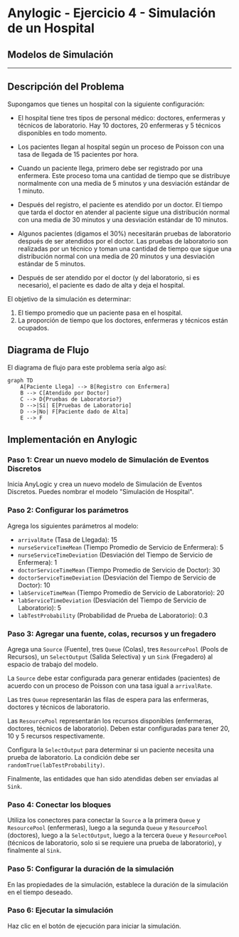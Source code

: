 # Anylogic - Ejercicio 4 - Simulación de un Hospital

## Modelos de Simulación

---

## Descripción del Problema

Supongamos que tienes un hospital con la siguiente configuración:

- El hospital tiene tres tipos de personal médico: doctores, enfermeras y técnicos de laboratorio. Hay 10 doctores, 20 enfermeras y 5 técnicos disponibles en todo momento.

- Los pacientes llegan al hospital según un proceso de Poisson con una tasa de llegada de 15 pacientes por hora.

- Cuando un paciente llega, primero debe ser registrado por una enfermera. Este proceso toma una cantidad de tiempo que se distribuye normalmente con una media de 5 minutos y una desviación estándar de 1 minuto.

- Después del registro, el paciente es atendido por un doctor. El tiempo que tarda el doctor en atender al paciente sigue una distribución normal con una media de 30 minutos y una desviación estándar de 10 minutos.

- Algunos pacientes (digamos el 30%) necesitarán pruebas de laboratorio después de ser atendidos por el doctor. Las pruebas de laboratorio son realizadas por un técnico y toman una cantidad de tiempo que sigue una distribución normal con una media de 20 minutos y una desviación estándar de 5 minutos.

- Después de ser atendido por el doctor (y del laboratorio, si es necesario), el paciente es dado de alta y deja el hospital.

El objetivo de la simulación es determinar:

1. El tiempo promedio que un paciente pasa en el hospital.
2. La proporción de tiempo que los doctores, enfermeras y técnicos están ocupados.

## Diagrama de Flujo

El diagrama de flujo para este problema sería algo así:

```mermaid
graph TD
    A[Paciente Llega] --> B[Registro con Enfermera]
    B --> C[Atendido por Doctor]
    C --> D{Pruebas de Laboratorio?}
    D -->|Sí| E[Pruebas de Laboratorio]
    D -->|No| F[Paciente dado de Alta]
    E --> F
```

## Implementación en Anylogic

### Paso 1: Crear un nuevo modelo de Simulación de Eventos Discretos

Inicia AnyLogic y crea un nuevo modelo de Simulación de Eventos Discretos. Puedes nombrar el modelo "Simulación de Hospital".

### Paso 2: Configurar los parámetros

Agrega los siguientes parámetros al modelo:

- `arrivalRate` (Tasa de Llegada): 15
- `nurseServiceTimeMean` (Tiempo Promedio de Servicio de Enfermera): 5
- `nurseServiceTimeDeviation` (Desviación del Tiempo de Servicio de Enfermera): 1
- `doctorServiceTimeMean` (Tiempo Promedio de Servicio de Doctor): 30
- `doctorServiceTimeDeviation` (Desviación del Tiempo de Servicio de Doctor): 10
- `labServiceTimeMean` (Tiempo Promedio de Servicio de Laboratorio): 20
- `labServiceTimeDeviation` (Desviación del Tiempo de Servicio de Laboratorio): 5
- `labTestProbability` (Probabilidad de Prueba de Laboratorio): 0.3

### Paso 3: Agregar una fuente, colas, recursos y un fregadero

Agrega una `Source` (Fuente), tres `Queue` (Colas), tres `ResourcePool` (Pools de Recursos), un `SelectOutput` (Salida Selectiva) y un `Sink` (Fregadero) al espacio de trabajo del modelo.

La `Source` debe estar configurada para generar entidades (pacientes) de acuerdo con un proceso de Poisson con una tasa igual a `arrivalRate`. 

Las tres `Queue` representarán las filas de espera para las enfermeras, doctores y técnicos de laboratorio.

Las `ResourcePool` representarán los recursos disponibles (enfermeras, doctores, técnicos de laboratorio). Deben estar configuradas para tener 20, 10 y 5 recursos respectivamente.

Configura la `SelectOutput` para determinar si un paciente necesita una prueba de laboratorio. La condición debe ser `randomTrue(labTestProbability)`.

Finalmente, las entidades que han sido atendidas deben ser enviadas al `Sink`.

### Paso 4: Conectar los bloques

Utiliza los conectores para conectar la `Source` a la primera `Queue` y `ResourcePool` (enfermeras), luego a la segunda `Queue` y `ResourcePool` (doctores), luego a la `SelectOutput`, luego a la tercera `Queue` y `ResourcePool` (técnicos de laboratorio, solo si se requiere una prueba de laboratorio), y finalmente al `Sink`.

### Paso 5: Configurar la duración de la simulación

En las propiedades de la simulación, establece la duración de la simulación en el tiempo deseado.

### Paso 6: Ejecutar la simulación

Haz clic en el botón de ejecución para iniciar la simulación.
